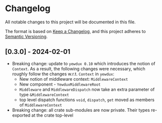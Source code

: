 # Changelog

All notable changes to this project will be documented in this file.

The format is based on [Keep a Changelog](https://keepachangelog.com/en/1.0.0/),
and this project adheres to [Semantic Versioning](https://semver.org/spec/v2.0.0.html).

## [0.3.0] - 2024-02-01
* Breaking change: update to `yewdux 0.10` which introduces the notion of `Context`. As a result, the following changes were necessary, which roughly follow the changes w.r.t. `Context` in `yewdux`:
  * New notion of middleware context: `MiddlewareContext`
  * New component - `YewduxMiddlewareRoot`
  * `Middleware` and `MiddlewareDispatch` now take an extra parameter of type `&MiddlewareContext`
  * top level dispatch functions `void`, `dispatch`, `get` moved as members of `MiddlewareContext`
* Breaking change: all crate sub-modules are now private. Their types re-exported at the crate top-level
